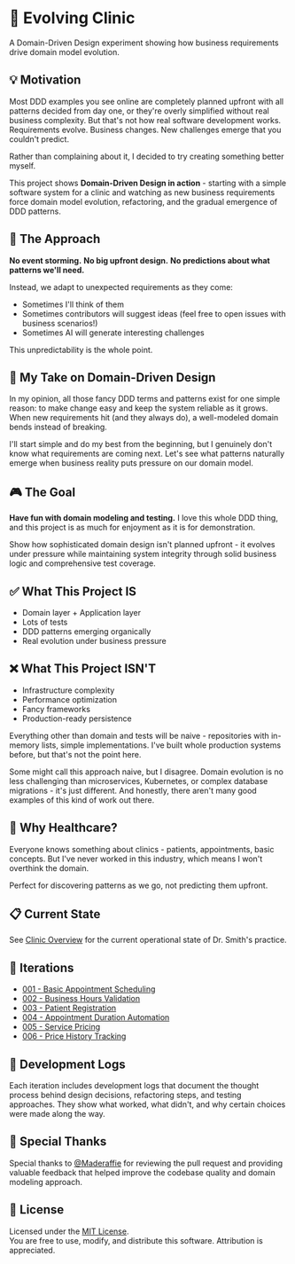 # 🏥 Evolving Clinic

A Domain-Driven Design experiment showing how business requirements drive domain model evolution.

## 💡 Motivation

Most DDD examples you see online are completely planned upfront with all patterns decided from day one, or they're overly simplified without real business complexity. But that's not how real software development works. Requirements evolve. Business changes. New challenges emerge that you couldn't predict.

Rather than complaining about it, I decided to try creating something better myself.

This project shows **Domain-Driven Design in action** - starting with a simple software system for a clinic and watching as new business requirements force domain model evolution, refactoring, and the gradual emergence of DDD patterns.

## 🎯 The Approach

**No event storming.** **No big upfront design.** **No predictions about what patterns we'll need.**

Instead, we adapt to unexpected requirements as they come:

- Sometimes I'll think of them
- Sometimes contributors will suggest ideas (feel free to open issues with business scenarios!)
- Sometimes AI will generate interesting challenges

This unpredictability is the whole point.

## 🔄 My Take on Domain-Driven Design

In my opinion, all those fancy DDD terms and patterns exist for one simple reason: to make change easy and keep the system reliable as it grows. When new requirements hit (and they always do), a well-modeled domain bends instead of breaking.

I'll start simple and do my best from the beginning, but I genuinely don't know what requirements are coming next. Let's see what patterns naturally emerge when business reality puts pressure on our domain model.

## 🎮 The Goal

**Have fun with domain modeling and testing.** I love this whole DDD thing, and this project is as much for enjoyment as it is for demonstration.

Show how sophisticated domain design isn't planned upfront - it evolves under pressure while maintaining system integrity through solid business logic and comprehensive test coverage.

## ✅ What This Project IS

- Domain layer + Application layer
- Lots of tests
- DDD patterns emerging organically
- Real evolution under business pressure

## ❌ What This Project ISN'T

- Infrastructure complexity
- Performance optimization
- Fancy frameworks
- Production-ready persistence

Everything other than domain and tests will be naive - repositories with in-memory lists, simple implementations. I've built whole production systems before, but that's not the point here.

Some might call this approach naive, but I disagree. Domain evolution is no less challenging than microservices, Kubernetes, or complex database migrations - it's just different. And honestly, there aren't many good examples of this kind of work out there.

## 🏥 Why Healthcare?

Everyone knows something about clinics - patients, appointments, basic concepts. But I've never worked in this industry, which means I won't overthink the domain.

Perfect for discovering patterns as we go, not predicting them upfront.

## 📋 Current State

See [Clinic Overview](docs/clinic-overview.md) for the current operational state of Dr. Smith's practice.

## 🔄 Iterations

- [001 - Basic Appointment Scheduling](docs/iterations/001-basic-appointment-scheduling/basic-appointment-scheduling.md)
- [002 - Business Hours Validation](docs/iterations/002-business-hours-validation/business-hours-validation.md)
- [003 - Patient Registration](docs/iterations/003-patient-registration/patient-registration.md)
- [004 - Appointment Duration Automation](docs/iterations/004-appointment-duration-automation/)
- [005 - Service Pricing](docs/iterations/005-service-pricing/)
- [006 - Price History Tracking](docs/iterations/006-price-history-tracking/)

## 📝 Development Logs

Each iteration includes development logs that document the thought process behind design decisions, refactoring steps, and testing approaches. They show what worked, what didn't, and why certain choices were made along the way.

## 🙏 Special Thanks

Special thanks to [@Maderaffie](https://github.com/Maderaffie) for reviewing the pull request and providing valuable feedback that helped improve the codebase quality and domain modeling approach.

## 📝 License

Licensed under the [MIT License](LICENSE).  
You are free to use, modify, and distribute this software. Attribution is appreciated.
